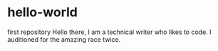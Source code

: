 # hello-world
first repository 
Hello there, I am a technical writer who likes to code. 
I auditioned for the amazing race twice.  
